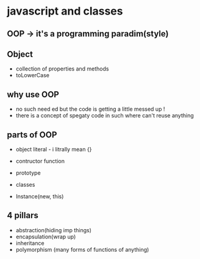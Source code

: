 # javascript and classes

## OOP -> it's a programming paradim(style)

## Object

- collection of properties and methods
- toLowerCase

## why use OOP

- no such need ed but the code is getting a little messed up !
- there is a concept of spegaty code in such where can't reuse anything

## parts of OOP

- object literal - i litrally mean {}

- contructor function
- prototype
- classes
- Instance(new, this)

## 4 pillars

- abstraction(hiding imp things)
- encapsulation(wrap up)
- inheritance
- polymorphism (many forms of functions of anything)
